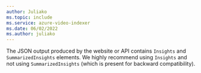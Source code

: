 ```yaml
---
author: Juliako
ms.topic: include
ms.service: azure-video-indexer
ms.date: 06/02/2022
ms.author: juliako
---
```


The JSON output produced by the website or API contains `Insights` and `SummarizedInsights` elements. We highly recommend using `Insights` and not using `SummarizedInsights` (which is present for backward compatibility).
